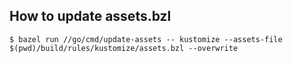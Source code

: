 ## How to update assets.bzl

```
$ bazel run //go/cmd/update-assets -- kustomize --assets-file $(pwd)/build/rules/kustomize/assets.bzl --overwrite
```
